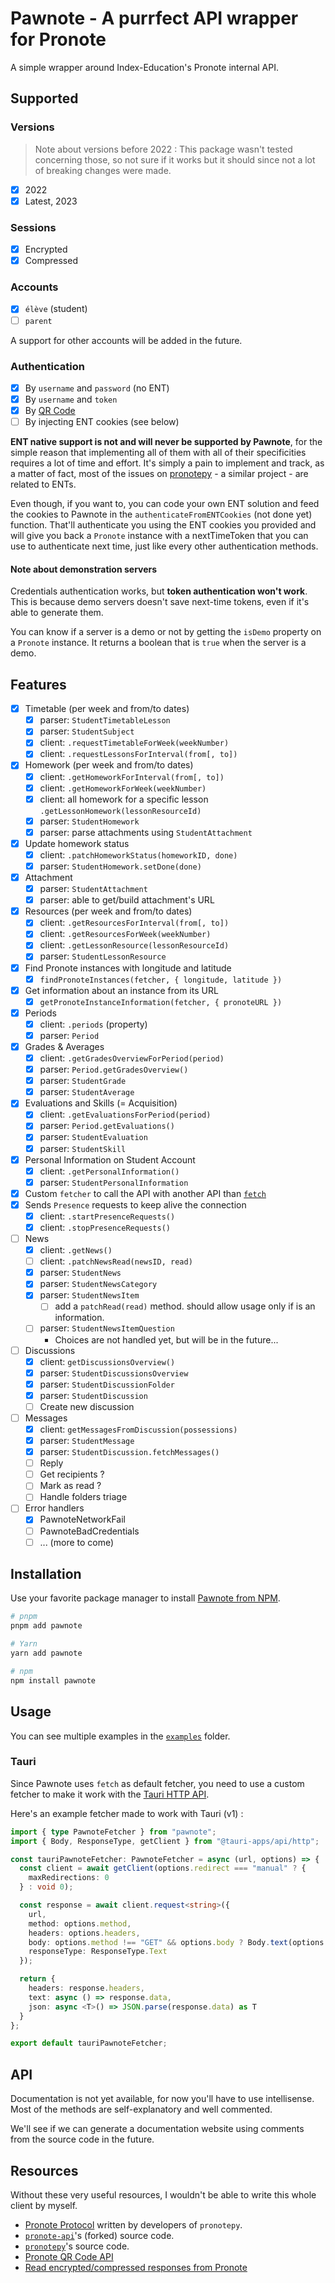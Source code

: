 # Pawnote - A purrfect API wrapper for Pronote

A simple wrapper around Index-Education's Pronote internal API.

## Supported

### Versions

> Note about versions before 2022 : This package wasn't tested concerning those, so not sure if it works but it should since not a lot of breaking changes were made.

- [x] 2022
- [x] Latest, 2023

### Sessions

- [x] Encrypted
- [x] Compressed

### Accounts

- [x] `élève` (student)
- [ ] `parent`

A support for other accounts will be added in the future.

### Authentication

- [x] By `username` and `password` (no ENT)
- [x] By `username` and `token`
- [x] By [QR Code](https://forum.index-education.com/upfiles/qrcode.png)
- [ ] By injecting ENT cookies (see below)

**ENT native support is not and will never be supported by Pawnote**, for the simple reason that implementing all of them with all of their specificities requires a lot of time and effort. It's simply a pain to implement and track, as a matter of fact, most of the issues on [pronotepy](https://github.com/bain3/pronotepy/issues) - a similar project - are related to ENTs.

Even though, if you want to, you can code your own ENT solution and feed the cookies to Pawnote in the `authenticateFromENTCookies` (not done yet) function. That'll authenticate you using the ENT cookies you provided and will give you back a `Pronote` instance with a nextTimeToken that you can use to authenticate next time, just like every other authentication methods.

#### Note about demonstration servers

Credentials authentication works, but **token authentication won't work**.
This is because demo servers doesn't save next-time tokens, even if it's able to generate them.

You can know if a server is a demo or not by getting the `isDemo` property on a `Pronote` instance.
It returns a boolean that is `true` when the server is a demo.

## Features

- [x] Timetable (per week and from/to dates)
  - [x] parser: `StudentTimetableLesson`
  - [x] parser: `StudentSubject`
  - [x] client: `.requestTimetableForWeek(weekNumber)`
  - [x] client: `.requestLessonsForInterval(from[, to])`
- [x] Homework (per week and from/to dates)
  - [x] client: `.getHomeworkForInterval(from[, to])`
  - [x] client: `.getHomeworkForWeek(weekNumber)`
  - [x] client: all homework for a specific lesson `.getLessonHomework(lessonResourceId)`
  - [x] parser: `StudentHomework`
  - [x] parser: parse attachments using `StudentAttachment`
- [x] Update homework status
  - [x] client: `.patchHomeworkStatus(homeworkID, done)`
  - [x] parser: `StudentHomework.setDone(done)`
- [x] Attachment
  - [x] parser: `StudentAttachment`
  - [x] parser: able to get/build attachment's URL
- [x] Resources (per week and from/to dates)
  - [x] client: `.getResourcesForInterval(from[, to])`
  - [x] client: `.getResourcesForWeek(weekNumber)`
  - [x] client: `.getLessonResource(lessonResourceId)`
  - [x] parser: `StudentLessonResource`
- [x] Find Pronote instances with longitude and latitude
  - [x] `findPronoteInstances(fetcher, { longitude, latitude })`
- [x] Get information about an instance from its URL
  - [x] `getPronoteInstanceInformation(fetcher, { pronoteURL })`
- [x] Periods
  - [x] client: `.periods` (property)
  - [x] parser: `Period`
- [x] Grades & Averages
  - [x] client: `.getGradesOverviewForPeriod(period)`
  - [x] parser: `Period.getGradesOverview()`
  - [x] parser: `StudentGrade`
  - [x] parser: `StudentAverage`
- [x] Evaluations and Skills (= Acquisition)
  - [x] client: `.getEvaluationsForPeriod(period)`
  - [x] parser: `Period.getEvaluations()`
  - [x] parser: `StudentEvaluation`
  - [x] parser: `StudentSkill`
- [x] Personal Information on Student Account
  - [x] client: `.getPersonalInformation()`
  - [x] parser: `StudentPersonalInformation`
- [x] Custom `fetcher` to call the API with another API than [`fetch`](https://developer.mozilla.org/docs/Web/API/Fetch_API)
- [x] Sends `Presence` requests to keep alive the connection
  - [x] client: `.startPresenceRequests()`
  - [x] client: `.stopPresenceRequests()`
- [ ] News
  - [x] client: `.getNews()`
  - [ ] client: `.patchNewsRead(newsID, read)`
  - [x] parser: `StudentNews`
  - [x] parser: `StudentNewsCategory`
  - [x] parser: `StudentNewsItem`
    - [ ] add a `patchRead(read)` method. should allow usage only if is an information.
  - [ ] parser: `StudentNewsItemQuestion`
    - Choices are not handled yet, but will be in the future...
- [ ] Discussions
  - [x] client: `getDiscussionsOverview()`
  - [x] parser: `StudentDiscussionsOverview`
  - [x] parser: `StudentDiscussionFolder`
  - [x] parser: `StudentDiscussion`
  - [ ] Create new discussion
- [ ] Messages
  - [x] client: `getMessagesFromDiscussion(possessions)`
  - [x] parser: `StudentMessage`
  - [x] parser: `StudentDiscussion.fetchMessages()`
  - [ ] Reply
  - [ ] Get recipients ?
  - [ ] Mark as read ?
  - [ ] Handle folders triage
- [ ] Error handlers
  - [x] PawnoteNetworkFail
  - [ ] PawnoteBadCredentials
  - [ ] ... (more to come)

## Installation

Use your favorite package manager to install [Pawnote from NPM](https://www.npmjs.com/package/pawnote).

```bash
# pnpm
pnpm add pawnote

# Yarn
yarn add pawnote

# npm
npm install pawnote
```

## Usage

You can see multiple examples in the [`examples`](./examples) folder.

### Tauri

Since Pawnote uses `fetch` as default fetcher, you need to use a custom fetcher to make it work with the [Tauri HTTP API](https://tauri.app/v1/api/js/http).

Here's an example fetcher made to work with Tauri (v1) :

```typescript
import { type PawnoteFetcher } from "pawnote";
import { Body, ResponseType, getClient } from "@tauri-apps/api/http";

const tauriPawnoteFetcher: PawnoteFetcher = async (url, options) => {
  const client = await getClient(options.redirect === "manual" ? {
    maxRedirections: 0
  } : void 0);

  const response = await client.request<string>({
    url,
    method: options.method,
    headers: options.headers,
    body: options.method !== "GET" && options.body ? Body.text(options.body) : void 0,
    responseType: ResponseType.Text
  });

  return {
    headers: response.headers,
    text: async () => response.data,
    json: async <T>() => JSON.parse(response.data) as T
  }
};

export default tauriPawnoteFetcher;
```

## API

Documentation is not yet available, for now you'll have to use intellisense.
Most of the methods are self-explanatory and well commented.

We'll see if we can generate a documentation website
using comments from the source code in the future.

## Resources

Without these very useful resources, I wouldn't be able to write this whole client by myself.

- [Pronote Protocol](https://github.com/bain3/pronotepy/blob/master/PRONOTE%20protocol.md) written by developers of `pronotepy`.
- [`pronote-api`](https://github.com/Merlode11/pronote-api)'s (forked) source code.
- [`pronotepy`](https://github.com/bain3/pronotepy)'s source code.
- [Pronote QR Code API](https://github.com/Androz2091/pronote-qrcode-api)
- [Read encrypted/compressed responses from Pronote](https://gist.github.com/Vexcited/3b599b4eaf0797b532f087540728ec09)
